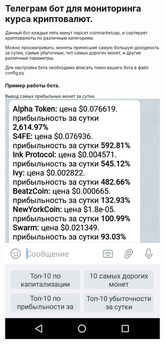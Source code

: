 # Телеграм бот для мониторинга курса криптовалют.
Данный бот каждые пять минут парсит coinmarketcap, и сортирует криптовалюты по различным категориям.

Можно просматривать: монеты принесшие самую большую доходность за сутки, самые убыточные, топ самых дорогих монет, и другие различные параметры.

Для настройки бота необходимо вписать токен вашего бота в файл config.py

### Пример работы бота.
Вывод самых прибыльных монет за сутки.
![Screenshot](screenshot.png)
